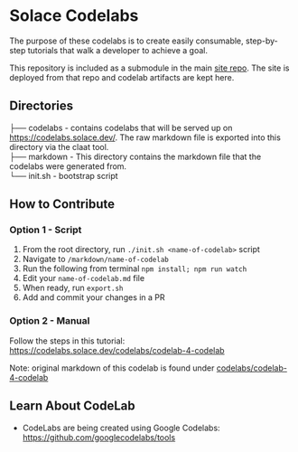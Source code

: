 # Solace Codelabs
The purpose of these codelabs is to create easily consumable, step-by-step tutorials that walk a developer to achieve a goal.  

This repository is included as a submodule in the main [site repo](https://github.com/SolaceDev/solace-dev-codelabs-site). The site is deployed from that repo and codelab artifacts are kept here. 

## Directories

├── codelabs - contains codelabs that will be served up on https://codelabs.solace.dev/. The raw markdown file is exported into this directory via the claat tool.  
├── markdown - This directory contains the markdown file that the codelabs were generated from.     
└── init.sh - bootstrap script      

## How to Contribute
### Option 1 - Script
1. From the root directory, run `./init.sh <name-of-codelab>` script
1. Navigate to `/markdown/name-of-codelab`
1. Run the following from terminal `npm install; npm run watch`
1. Edit your `name-of-codelab.md` file
1. When ready, run `export.sh`
1. Add and commit your changes in a PR

### Option 2 - Manual

Follow the steps in this tutorial: https://codelabs.solace.dev/codelabs/codelab-4-codelab

Note: original markdown of this codelab is found under [codelabs/codelab-4-codelab](./codelabs/codelab-4-codelab)

## Learn About CodeLab
* CodeLabs are being created using Google Codelabs: https://github.com/googlecodelabs/tools